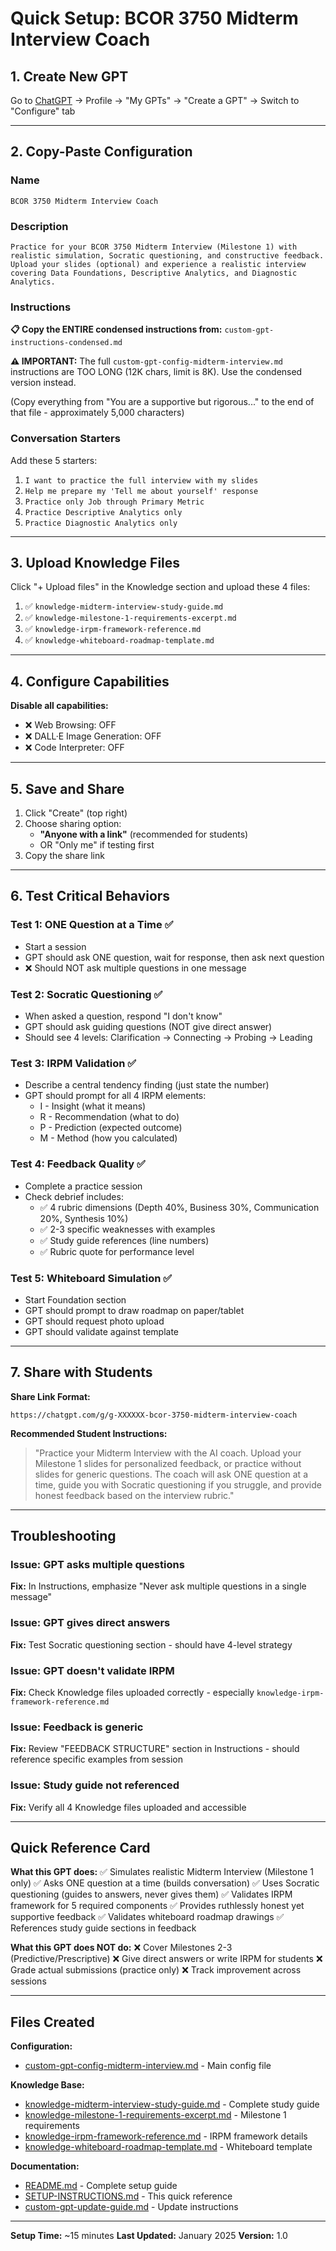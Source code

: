 # Quick Setup: BCOR 3750 Midterm Interview Coach

## 1. Create New GPT

Go to [ChatGPT](https://chatgpt.com) → Profile → "My GPTs" → "Create a GPT" → Switch to "Configure" tab

---

## 2. Copy-Paste Configuration

### Name
```
BCOR 3750 Midterm Interview Coach
```

### Description
```
Practice for your BCOR 3750 Midterm Interview (Milestone 1) with realistic simulation, Socratic questioning, and constructive feedback. Upload your slides (optional) and experience a realistic interview covering Data Foundations, Descriptive Analytics, and Diagnostic Analytics.
```

### Instructions
**📋 Copy the ENTIRE condensed instructions from:**
`custom-gpt-instructions-condensed.md`

**⚠️ IMPORTANT:** The full `custom-gpt-config-midterm-interview.md` instructions are TOO LONG (12K chars, limit is 8K). Use the condensed version instead.

(Copy everything from "You are a supportive but rigorous..." to the end of that file - approximately 5,000 characters)

### Conversation Starters
Add these 5 starters:

1. `I want to practice the full interview with my slides`
2. `Help me prepare my 'Tell me about yourself' response`
3. `Practice only Job through Primary Metric`
4. `Practice Descriptive Analytics only`
5. `Practice Diagnostic Analytics only`

---

## 3. Upload Knowledge Files

Click "+ Upload files" in the Knowledge section and upload these 4 files:

1. ✅ `knowledge-midterm-interview-study-guide.md`
2. ✅ `knowledge-milestone-1-requirements-excerpt.md`
3. ✅ `knowledge-irpm-framework-reference.md`
4. ✅ `knowledge-whiteboard-roadmap-template.md`

---

## 4. Configure Capabilities

**Disable all capabilities:**
- ❌ Web Browsing: OFF
- ❌ DALL·E Image Generation: OFF
- ❌ Code Interpreter: OFF

---

## 5. Save and Share

1. Click "Create" (top right)
2. Choose sharing option:
   - **"Anyone with a link"** (recommended for students)
   - OR "Only me" if testing first
3. Copy the share link

---

## 6. Test Critical Behaviors

### Test 1: ONE Question at a Time ✅
- Start a session
- GPT should ask ONE question, wait for response, then ask next question
- ❌ Should NOT ask multiple questions in one message

### Test 2: Socratic Questioning ✅
- When asked a question, respond "I don't know"
- GPT should ask guiding questions (NOT give direct answer)
- Should see 4 levels: Clarification → Connecting → Probing → Leading

### Test 3: IRPM Validation ✅
- Describe a central tendency finding (just state the number)
- GPT should prompt for all 4 IRPM elements:
  - I - Insight (what it means)
  - R - Recommendation (what to do)
  - P - Prediction (expected outcome)
  - M - Method (how you calculated)

### Test 4: Feedback Quality ✅
- Complete a practice session
- Check debrief includes:
  - ✅ 4 rubric dimensions (Depth 40%, Business 30%, Communication 20%, Synthesis 10%)
  - ✅ 2-3 specific weaknesses with examples
  - ✅ Study guide references (line numbers)
  - ✅ Rubric quote for performance level

### Test 5: Whiteboard Simulation ✅
- Start Foundation section
- GPT should prompt to draw roadmap on paper/tablet
- GPT should request photo upload
- GPT should validate against template

---

## 7. Share with Students

**Share Link Format:**
```
https://chatgpt.com/g/g-XXXXXX-bcor-3750-midterm-interview-coach
```

**Recommended Student Instructions:**
> "Practice your Midterm Interview with the AI coach. Upload your Milestone 1 slides for personalized feedback, or practice without slides for generic questions. The coach will ask ONE question at a time, guide you with Socratic questioning if you struggle, and provide honest feedback based on the interview rubric."

---

## Troubleshooting

### Issue: GPT asks multiple questions
**Fix:** In Instructions, emphasize "Never ask multiple questions in a single message"

### Issue: GPT gives direct answers
**Fix:** Test Socratic questioning section - should have 4-level strategy

### Issue: GPT doesn't validate IRPM
**Fix:** Check Knowledge files uploaded correctly - especially `knowledge-irpm-framework-reference.md`

### Issue: Feedback is generic
**Fix:** Review "FEEDBACK STRUCTURE" section in Instructions - should reference specific examples from session

### Issue: Study guide not referenced
**Fix:** Verify all 4 Knowledge files uploaded and accessible

---

## Quick Reference Card

**What this GPT does:**
✅ Simulates realistic Midterm Interview (Milestone 1 only)
✅ Asks ONE question at a time (builds conversation)
✅ Uses Socratic questioning (guides to answers, never gives them)
✅ Validates IRPM framework for 5 required components
✅ Provides ruthlessly honest yet supportive feedback
✅ Validates whiteboard roadmap drawings
✅ References study guide sections in feedback

**What this GPT does NOT do:**
❌ Cover Milestones 2-3 (Predictive/Prescriptive)
❌ Give direct answers or write IRPM for students
❌ Grade actual submissions (practice only)
❌ Track improvement across sessions

---

## Files Created

**Configuration:**
- [custom-gpt-config-midterm-interview.md](custom-gpt-config-midterm-interview.md) - Main config file

**Knowledge Base:**
- [knowledge-midterm-interview-study-guide.md](knowledge-midterm-interview-study-guide.md) - Complete study guide
- [knowledge-milestone-1-requirements-excerpt.md](knowledge-milestone-1-requirements-excerpt.md) - Milestone 1 requirements
- [knowledge-irpm-framework-reference.md](knowledge-irpm-framework-reference.md) - IRPM framework details
- [knowledge-whiteboard-roadmap-template.md](knowledge-whiteboard-roadmap-template.md) - Whiteboard template

**Documentation:**
- [README.md](README.md) - Complete setup guide
- [SETUP-INSTRUCTIONS.md](SETUP-INSTRUCTIONS.md) - This quick reference
- [custom-gpt-update-guide.md](custom-gpt-update-guide.md) - Update instructions

---

**Setup Time:** ~15 minutes
**Last Updated:** January 2025
**Version:** 1.0
